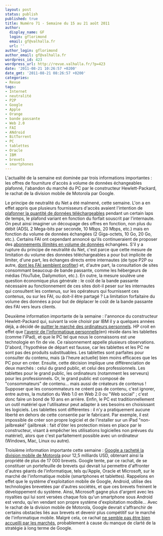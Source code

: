 ```yaml
---
layout: post
status: publish
published: true
title: Numéro 71 - Semaine du 15 au 21 août 2011
author:
  display_name: GF
  login: gflorimond
  email: gf@valhalla.fr
  url: ''
author_login: gflorimond
author_email: gf@valhalla.fr
wordpress_id: 423
wordpress_url: http://revue.valhalla.fr/?p=423
date: '2011-08-21 10:26:57 +0200'
date_gmt: '2011-08-21 08:26:57 +0200'
categories:
- Revue
tags:
- Internet
- neutralité
- P2P
- Google
- Apple
- Orange
- bande passante
- Web 2.0
- FAI
- ANdroid
- BitTorrent
- PC
- tablettes
- Oracle
- IBM
- brevets
- smartphones
---
```

<p>L'actualité de la semaine est dominée par trois informations importantes : les offres de fourniture d'accès à volume de données échangeables plafonné, l'abandon du marché du PC par le constructeur Hewlett-Packard, le rachat de la division mobile de Motorola par Google.</p>
<p>Le principe de neutralité du Net a été malmené, cette semaine. L'on a en effet appris que plusieurs fournisseurs d'accès avaient l'intention de <a href="http://www.numerama.com/magazine/19598-orange-pret-a-mettre-fin-a-l-illimite-sur-l-adsl-d-autres-fai-aussi.html">plafonner la quantité de données téléchargeables</a> pendant un certain laps de temps, le plafond variant en fonction du forfait souscrit par l'internaute. On peut ainsi imaginer un découpage des offres en fonction, non plus du débit (ADSL 2 Mega-bits par seconde, 10 Mbps, 20 Mbps, etc.) mais en fonction du volume de données échangées (2 Giga-octets, 10 Go, 20 Go, etc.). Certains FAI ont cependant annoncé qu'ils continueraient de proposer des <a href="http://www.numerama.com/magazine/19602-internet-devrait-rester-illimite-chez-free-et-numericable.html">abonnements illimités en volume de données</a> échangées. S'il y a rupture du principe de neutralité du Net, c'est parce que cette mesure de limitation du volume des données téléchargeables a pour but implicite de limiter, d'une part, les échanges directs entre internautes (de type P2P ou autre, <a href="http://www.pcinpact.com/actu/news/65144-p2p-bittorrent-fai-profit-trafic.htm">dont les FAI semblent profiter</a>) et, d'autre part, la consultation de sites consommant beaucoup de bande passante, comme les hébergeurs de médias (YouTube, Dailymotion, etc.). En outre, la mesure soulève une question économique plus générale : le coût de la bande passante nécessaire au fonctionnement de ces sites doit-il peser sur les internautes qui consultent les contenus, sur les opérateurs qui fournissent ces contenus, ou sur les FAI, ou doit-il être partagé ? La limitation forfaitaire du volume des données a pour but de déplacer le coût de la bande passante des FAI vers leurs clients.</p>
<p>Deuxième information importante de la semaine : l'annonce du constructeur Hewlett-Packard qui, suivant la voie choisir par IBM il y a quelques années déjà, a décidé de <a href="http://www.macgeneration.com/unes/voir/130072/hp-quitte-le-pc">quitter le marché des ordinateurs personnels</a>. HP croit en effet que <a href="http://www.wired.com/epicenter/2011/08/the-future-of-a-post-pc-hp/">l'avenir de l'informatique personnelle</a><span class="lang">(en)</span> réside dans les tablettes (comme l'iPad), et que le PC tel que nous le connaissons est une technologie en fin de vie. Ce raisonnement appelle plusieurs observations. D'abord, l'hypothèse de départ est fausse, car les tablettes et les PC ne sont pas des produits substituables. Les tablettes sont parfaites pour consulter du contenu, mais (à l'heure actuelle) bien moins efficaces que les PC pour en créer. Ensuite, cette décision implique une différenciation de deux marchés : celui du grand public, et celui des professionnels. Les tablettes pour le grand public, les ordinateurs (notamment les serveurs) pour les professionnels. Or, le grand public est composé de "consommateurs" de contenu... mais aussi de créateurs de contenus ! Supposer que les consommateurs ne créent pas de contenu, c'est ignorer, entre autres, la mutation du Web 1.0 en Web 2.0 ou "Web social" ; c'est donc faire un bond de 10 ans en arrière. Enfin, le PC est traditionnellement un outil matériel que l'utilisateur peut adapter à ses besoins en choisissant les logiciels. Les tablettes sont différentes : il n'y a pratiquement aucune liberté en dehors de cette consentie par le fabricant. Par exemple, il est impossible de créer son propre logiciel et de l'installer sur un iPad "non-jailbreaké" (jailbreak : fait d'ôter les protection mises en place par le constructeur, visant à empêcher les utilisations logicielles non prévues du matériel), alors que c'est parfaitement possible avec un ordinateur (Windows, Mac, Linux ou autre).</p>
<p>Troisième information importante cette semaine : <a href="http://www.numerama.com/magazine/19563-google-achete-motorola-pour-125-milliards-de-dollars.html">Google a racheté la division mobile de Motorola</a> pour 12,5 milliards USD, obtenant ainsi la propriété de plus de 17 000 brevets. Google tente, par ce rachat, de se constituer un portefeuille de brevets qui devrait lui permettre d'affronter d'autres géants de l'informatique, tels qu'Apple, Oracle et Microsoft, sur le marché de l'informatique mobile (smartphones et tablettes). Rappelons en effet que le système d'exploitation mobile de Google, Android, utilise des technologies brevetées par d'autres sociétés, et que ces brevets freinent le développement du système. Ainsi, Microsoft gagne plus d'argent avec les royalties qui lui sont versées chaque fois qu'un smartphone sous Android est vendu, qu'en vendant son propre système d'exploitation modbile... Avec le rachat de la division mobile de Motorola, Google devrait s'affranchir de certains obstacles liés aux brevets et devenir plus compétitif sur le marché de l'informatique mobile. Malgré cela, ce rachat <a href="http://www.numerama.com/magazine/19564-pourquoi-l-achat-de-motorola-par-google-est-mal-accueilli.html">ne semble pas être bien accueilli par les marchés</a>, probablement à cause du manque de clarté de la stratégie à long terme de Google.</p>

